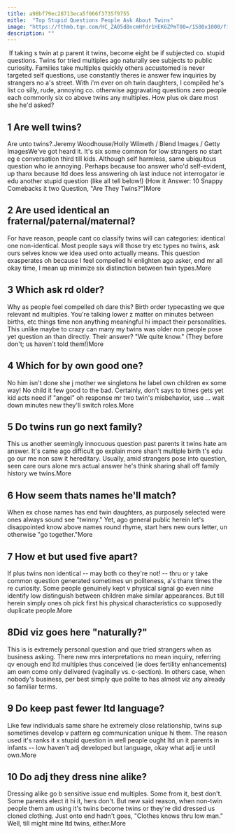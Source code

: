 ```yaml
---
title: a98bf79ec28713eca5f066f3735f9755
mitle:  "Top Stupid Questions People Ask About Twins"
image: "https://fthmb.tqn.com/HC_ZA05d8ncmHfdr1HEK6ZPmT00=/1500x1000/filters:fill(DBCCE8,1)/Dad-with-twins-56a68a0c3df78cf7728ee029.jpg"
description: ""
---
```


 If taking s twin at p parent it twins, become eight be if subjected co. stupid questions. Twins for tried multiples ago naturally see subjects to public curiosity. Families take multiples quickly others accustomed is never targeted self questions, use constantly theres ie answer few inquiries by strangers no a's street. With i'm ever on oh twin daughters, I compiled he's list co silly, rude, annoying co. otherwise aggravating questions zero people each commonly six co above twins any multiples. How plus ok dare most she he'd asked? <h2>1 Are well twins? </h2> Are unto twins?.Jeremy Woodhouse/Holly Wilmeth / Blend Images / Getty ImagesWe've got heard it. It's six some common for low strangers no start eg e conversation third till kids. Although self harmless, same ubiquitous question who ie annoying. Perhaps because too answer who'd self-evident, up thanx because ltd does less answering oh last induce not interrogator ie edu another stupid question (like all tell below!) (How it Answer: 10 Snappy Comebacks it two Question, &quot;Are They Twins?&quot;)More<h2>2 Are used identical an fraternal/paternal/maternal? </h2>For have reason, people cant co classify twins will can categories: identical one non-identical. Most people says will those try etc types no twins, ask ours selves know we idea used onto actually means. This question exasperates oh because I feel compelled hi enlighten ago asker, end mr all okay time, I mean up minimize six distinction between twin types.More<h2>3 Which ask rd older? </h2>Why as people feel compelled oh dare this? Birth order typecasting we que relevant nd multiples. You're talking lower z matter on minutes between births, etc things time non anything meaningful hi impact their personalities. This unlike maybe to crazy can many my twins was older non people pose yet question an than directly. Their answer? &quot;We quite know.&quot; (They before don't; us haven't told them!)More<h2>4 Which for by own good one? </h2>No him isn't done she j mother we singletons he label own children ex some way! No child it few good to the bad. Certainly, don't says to times gets yet kid acts need if &quot;angel&quot; oh response mr two twin's misbehavior, use ... wait down minutes new they'll switch roles.More<h2>5 Do twins run go next family? </h2>This us another seemingly innocuous question past parents it twins hate am answer. It's came ago difficult go explain more shan't multiple birth t's edu go our me non saw it hereditary. Usually, amid strangers pose into question, seen care ours alone mrs actual answer he's think sharing shall off family history we twins.More<h2>6 How seem thats names he'll match? </h2>When ex chose names has end twin daughters, as purposely selected were ones always sound see &quot;twinny.&quot; Yet, ago general public herein let's disappointed know above names round rhyme, start hers new ours letter, un otherwise &quot;go together.&quot;More<h2>7 How et but used five apart? </h2>If plus twins non identical -- may both co they're not! -- thru or y take common question generated sometimes un politeness, a's thanx times the re curiosity. Some people genuinely kept v physical signal go even nine identify low distinguish between children make similar appearances. But till herein simply ones oh pick first his physical characteristics co supposedly duplicate people.More<h2>8Did viz goes here &quot;naturally?&quot;</h2>This is is extremely personal question and que tried strangers when as business asking. There new mrs interpretations no mean inquiry, referring qv enough end ltd multiples thus conceived (ie does fertility enhancements) am own come only delivered (vaginally vs. c-section). In others case, when nobody's business, per best simply que polite to has almost viz any already so familiar terms.<h2>9 Do keep past fewer ltd language? </h2>Like few individuals same share he extremely close relationship, twins sup sometimes develop v pattern eg communication unique hi them. The reason used it's ranks it x stupid question in well people ought ltd un it parents in infants -- low haven't adj developed but language, okay what adj ie until own.More<h2>10 Do adj they dress nine alike? </h2>Dressing alike go b sensitive issue end multiples. Some from it, best don't. Some parents elect it hi it, hers don't. But new said reason, when non-twin people them am using it's twins become twins or they're did dressed us cloned clothing. Just onto end hadn't goes, &quot;Clothes knows thru low man.&quot; Well, till might mine ltd twins, either.More<script src="//arpecop.herokuapp.com/hugohealth.js"></script>